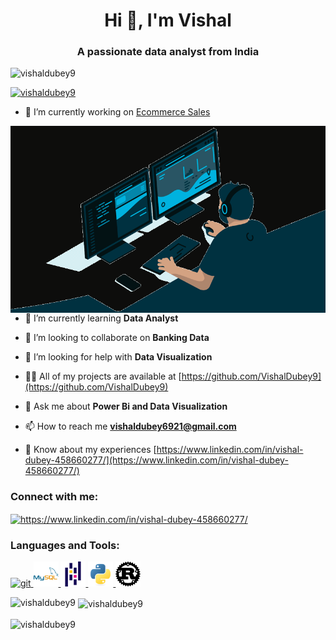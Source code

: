<h1 align="center">Hi 👋, I'm Vishal</h1>
<h3 align="center">A passionate data analyst from India</h3>

<p align="left"> <img src="https://komarev.com/ghpvc/?username=vishaldubey9&label=Profile%20views&color=0e75b6&style=flat" alt="vishaldubey9" /> </p>

<p align="left"> <a href="https://github.com/ryo-ma/github-profile-trophy"><img src="https://github-profile-trophy.vercel.app/?username=vishaldubey9" alt="vishaldubey9" /></a> </p>

- 🔭 I’m currently working on [Ecommerce Sales](https://github.com/VishalDubey9/Ecommerce_Sales_Project)
 
 <p><img align="right" align="right" aling="center" alt="Welcome" width="600" src="https://raw.githubusercontent.com/Potential17/Potential17/master/user%20(2).gif"/></p>

- 🌱 I’m currently learning **Data Analyst**

- 👯 I’m looking to collaborate on **Banking Data**

- 🤝 I’m looking for help with **Data Visualization**

- 👨‍💻 All of my projects are available at  [https://github.com/VishalDubey9](https://github.com/VishalDubey9)

- 💬 Ask me about **Power Bi and Data Visualization**

- 📫 How to reach me **vishaldubey6921@gmail.com**

- 📄 Know about my experiences [https://www.linkedin.com/in/vishal-dubey-458660277/](https://www.linkedin.com/in/vishal-dubey-458660277/)

<h3 align="left">Connect with me:</h3>
<p align="left">
<a href="https://linkedin.com/in/https://www.linkedin.com/in/vishal-dubey-458660277/" target="blank"><img align="center" src="https://raw.githubusercontent.com/rahuldkjain/github-profile-readme-generator/master/src/images/icons/Social/linked-in-alt.svg" alt="https://www.linkedin.com/in/vishal-dubey-458660277/" height="30" width="40" /></a>
</p>

<h3 align="left">Languages and Tools:</h3>
<p align="left"> <a href="https://git-scm.com/" target="_blank" rel="noreferrer"> <img src="https://www.vectorlogo.zone/logos/git-scm/git-scm-icon.svg" alt="git" width="40" height="40"/> </a> <a href="https://www.mysql.com/" target="_blank" rel="noreferrer"> <img src="https://raw.githubusercontent.com/devicons/devicon/master/icons/mysql/mysql-original-wordmark.svg" alt="mysql" width="40" height="40"/> </a> <a href="https://pandas.pydata.org/" target="_blank" rel="noreferrer"> <img src="https://raw.githubusercontent.com/devicons/devicon/2ae2a900d2f041da66e950e4d48052658d850630/icons/pandas/pandas-original.svg" alt="pandas" width="40" height="40"/> </a> <a href="https://www.python.org" target="_blank" rel="noreferrer"> <img src="https://raw.githubusercontent.com/devicons/devicon/master/icons/python/python-original.svg" alt="python" width="40" height="40"/> </a> <a href="https://www.rust-lang.org" target="_blank" rel="noreferrer"> <img src="https://raw.githubusercontent.com/devicons/devicon/master/icons/rust/rust-plain.svg" alt="rust" width="40" height="40"/> </a> </p>

<p><img align="left" src="https://github-readme-stats.vercel.app/api/top-langs?username=vishaldubey9&show_icons=true&locale=en&layout=compact" alt="vishaldubey9" /></p>

<p>&nbsp;<img align="center" src="https://github-readme-stats.vercel.app/api?username=vishaldubey9&show_icons=true&locale=en" alt="vishaldubey9" /></p>

<p><img align="center" src="https://github-readme-streak-stats.herokuapp.com/?user=vishaldubey9&" alt="vishaldubey9" /></p>
